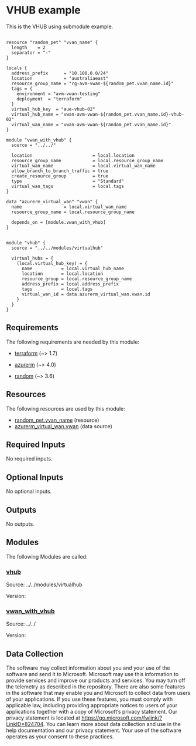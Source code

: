 <!-- BEGIN_TF_DOCS -->
# VHUB example

This is the VHUB using submodule example.

```hcl

resource "random_pet" "vvan_name" {
  length    = 2
  separator = "-"
}

locals {
  address_prefix      = "10.100.0.0/24"
  location            = "australiaeast"
  resource_group_name = "rg-avm-vwan-${random_pet.vvan_name.id}"
  tags = {
    environment = "avm-vwan-testing"
    deployment  = "terraform"
  }
  virtual_hub_key  = "aue-vhub-02"
  virtual_hub_name = "vwan-avm-vwan-${random_pet.vvan_name.id}-vhub-02"
  virtual_wan_name = "vwan-avm-vwan-${random_pet.vvan_name.id}"
}

module "vwan_with_vhub" {
  source = "../../"

  location                       = local.location
  resource_group_name            = local.resource_group_name
  virtual_wan_name               = local.virtual_wan_name
  allow_branch_to_branch_traffic = true
  create_resource_group          = true
  type                           = "Standard"
  virtual_wan_tags               = local.tags
}

data "azurerm_virtual_wan" "vwan" {
  name                = local.virtual_wan_name
  resource_group_name = local.resource_group_name

  depends_on = [module.vwan_with_vhub]
}


module "vhub" {
  source = "../../modules/virtualhub"

  virtual_hubs = {
    (local.virtual_hub_key) = {
      name           = local.virtual_hub_name
      location       = local.location
      resource_group = local.resource_group_name
      address_prefix = local.address_prefix
      tags           = local.tags
      virtual_wan_id = data.azurerm_virtual_wan.vwan.id
    }
  }
}
```

<!-- markdownlint-disable MD033 -->
## Requirements

The following requirements are needed by this module:

- <a name="requirement_terraform"></a> [terraform](#requirement\_terraform) (~> 1.7)

- <a name="requirement_azurerm"></a> [azurerm](#requirement\_azurerm) (~> 4.0)

- <a name="requirement_random"></a> [random](#requirement\_random) (~> 3.6)

## Resources

The following resources are used by this module:

- [random_pet.vvan_name](https://registry.terraform.io/providers/hashicorp/random/latest/docs/resources/pet) (resource)
- [azurerm_virtual_wan.vwan](https://registry.terraform.io/providers/hashicorp/azurerm/latest/docs/data-sources/virtual_wan) (data source)

<!-- markdownlint-disable MD013 -->
## Required Inputs

No required inputs.

## Optional Inputs

No optional inputs.

## Outputs

No outputs.

## Modules

The following Modules are called:

### <a name="module_vhub"></a> [vhub](#module\_vhub)

Source: ../../modules/virtualhub

Version:

### <a name="module_vwan_with_vhub"></a> [vwan\_with\_vhub](#module\_vwan\_with\_vhub)

Source: ../../

Version:

<!-- markdownlint-disable-next-line MD041 -->
## Data Collection

The software may collect information about you and your use of the software and send it to Microsoft. Microsoft may use this information to provide services and improve our products and services. You may turn off the telemetry as described in the repository. There are also some features in the software that may enable you and Microsoft to collect data from users of your applications. If you use these features, you must comply with applicable law, including providing appropriate notices to users of your applications together with a copy of Microsoft’s privacy statement. Our privacy statement is located at <https://go.microsoft.com/fwlink/?LinkID=824704>. You can learn more about data collection and use in the help documentation and our privacy statement. Your use of the software operates as your consent to these practices.
<!-- END_TF_DOCS -->